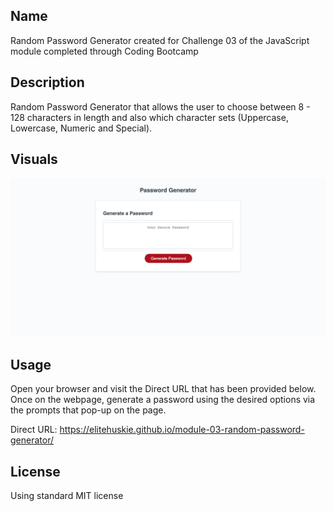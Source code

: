 ## Name
Random Password Generator created for Challenge 03 of the JavaScript module completed through Coding Bootcamp

## Description
Random Password Generator that allows the user to choose between 8 - 128 characters in length and also which character sets (Uppercase, Lowercase, Numeric and Special).

## Visuals
![Random Password Generator](./assets/images/Random_Password_Generator_Webpage.png)

## Usage
Open your browser and visit the Direct URL that has been provided below. Once on the webpage, generate a password using the desired options via the prompts that pop-up on the page.

Direct URL: https://elitehuskie.github.io/module-03-random-password-generator/

## License
Using standard MIT license